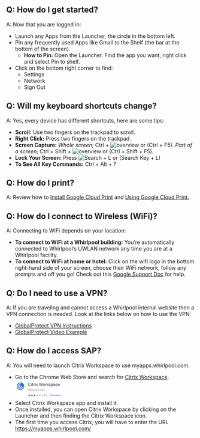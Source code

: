 ## Q: How do I get started?
A: Now that you are logged in:
- Launch any Apps from the Launcher, the circle in the bottom left.
- Pin any frequently used Apps like Gmail to the Shelf (the bar at the bottom of the screen).
  - __How to Pin:__ Open the Launcher. Find the app you want, right click and select Pin to shelf.
- Click on the bottom right corner to find:
  - Settings
  - Network
  - Sign Out

## Q: Will my keyboard shortcuts change?
A: Yes, every device has different shortcuts, here are some tips:
- __Scroll:__ Use two fingers on the trackpad to scroll.
- __Right Click:__ Press two fingers on the trackpad.
- __Screen Capture:__ _Whole screen_; Ctrl + ![overview](https://lh3.googleusercontent.com/2s0vAnL4JzUfgBxlaRHkzTpYqy9YrFU_4WmcfX28Dn2nY-dcY-XPS73CBXdxLpmDtcY=w18-h18) or (Ctrl + F5). _Part of a screen_; Ctrl + Shift + ![overview](https://lh3.googleusercontent.com/2s0vAnL4JzUfgBxlaRHkzTpYqy9YrFU_4WmcfX28Dn2nY-dcY-XPS73CBXdxLpmDtcY=w18-h18) or (Ctrl + Shift + F5).
- __Lock Your Screen:__ Press ![Search](https://lh3.googleusercontent.com/pogZYXjvgIboIJEQcrDE3dKv_cC14nQu55NOEALnlMuLPRLJhOBR6rzCpEyoIzOdfAE=w18-h18) + L or (Search Key + L)
- __To See All Key Commands:__ Ctrl + Alt + ?

## Q: How do I print?
A: Review how to [Install Google Cloud Print](https://whirlpool.service-now.com/kb_view.do?sys_kb_id=833636860f19ab8c2f555d78a1050e74&sysparm_rank=5&sysparm_tsqueryId=a71d8d1bdb453384175ef698f49619ce) and [Using Google Cloud Print.](https://whirlpool.service-now.com/kb_view.do?sys_kb_id=ea3636860f19ab8c2f555d78a1050e11&sysparm_rank=2&sysparm_tsqueryId=a71d8d1bdb453384175ef698f49619ce)

## Q: How do I connect to Wireless (WiFi)?
A: Connecting to WiFi depends on your location:
- __To connect to WiFi at a Whirlpool building:__ You’re automatically connected to Whirlpool’s UWLAN network any time you are at a Whirlpool facility.  
- __To connect to WiFi at home or hotel:__  Click on the wifi logo in the bottom right-hand side of your screen, choose their WiFi network, follow any prompts and off you go! Check out this [Google Support Doc](https://support.google.com/chromebook/answer/1047420?hl=en) for help. 

## Q: Do I need to use a VPN?
A: If you are traveling and cannot access a Whirlpool internal website then a VPN connection is needed. Look at the links below on how to use the VPN:
- [GlobalProtect VPN Instructions](https://whirlpool.service-now.com/kb_view.do?sys_kb_id=3d25022edbd9fec005577ee5bf9619b4&sysparm_rank=1&sysparm_tsqueryId=6b7e50d7db49bf44175ef698f49619fe)
- [GlobalProtect Video Example](https://drive.google.com/file/d/1tWrzy2agrBTF7r-oD3_abrJbTwM22VTP/view)  

## Q: How do I access SAP?
A: You will need to launch Citrix Workspace to use myapps.whirlpool.com.
- Go to the Chrome Web Store and search for [Citrix Workspace](https://chrome.google.com/webstore/detail/citrix-workspace/haiffjcadagjlijoggckpgfnoeiflnem?utm_source=chrome-ntp-icon). 
![CitrixWorkspace](CitrixWorkspace130px.png)
- Select Citrix Workspace app and install it.
- Once installed, you can open Citrix Workspace by clicking on the Launcher and then finding the Citrix Workspace icon.
- The first time you access Citrix, you will have to enter the URL https://myapps.whirlpool.com/
